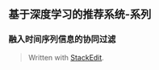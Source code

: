 

## 基于深度学习的推荐系统-系列
### 融入时间序列信息的协同过滤
> Written with [StackEdit](https://stackedit.io/).
<!--stackedit_data:
eyJoaXN0b3J5IjpbMTEzNTg0MTY2MSw3MzA5OTgxMTZdfQ==
-->